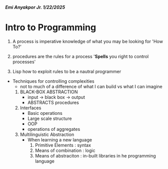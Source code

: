***Emi Anyakpor Jr. 1/22/2025***

# Intro to Programming

1. A process is imperative knowledge of what you may be looking for
    'How To?'

2. procedures are the rules for a process 
    '**Spells** you right to control processes'

3. Lisp how to exploit rules to be a nautral programmer 

- Techniques for controlling complexities 
    - not to much of a difference of what I can build vs what I can imagine 
    1. BLACK-BOX ABSTRACTION
        - input -> black box -> output
        - ABSTRACTS procedures 
    2. Interfaces 
        - Basic operations 
        - Large scale structure 
        - OOP 
        - operations of aggregates 
    3. Multilinguistic Abstraction
        - When learning a new language 
           1. Primitive Elements : syntax 
           2. Means of combination : logic 
           3. Means of abstraciton : in-built libraries in he programming language 
        
